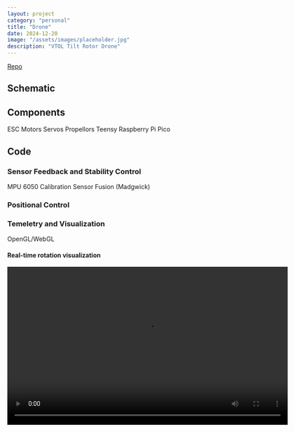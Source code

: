 ```yaml
---
layout: project
category: "personal"
title: "Drone"
date: 2024-12-20
image: "/assets/images/placeholder.jpg"
description: "VTOL Tilt Rotor Drone"
---
```

[Repo](https://github.com/nzge/Drone)

## Schematic


## Components
ESC
Motors
Servos
Propellors
Teensy
Raspberry Pi Pico

## Code


### Sensor Feedback and Stability Control
MPU 6050
Calibration
Sensor Fusion (Madgwick)

### Positional Control


### Temeletry and Visualization
OpenGL/WebGL

#### Real-time rotation visualization
<video width="640" height="360" controls>
  <source src="https://www.youtube.com/watch?v=yqFfmwVufMo" type="video/mp4">
  Your browser does not support the video tag.
</video>

